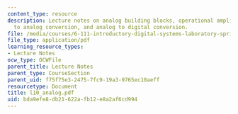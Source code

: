 ```yaml
---
content_type: resource
description: Lecture notes on analog building blocks, operational amplifiers, digital
  to analog conversion, and analog to digital conversion.
file: /media/courses/6-111-introductory-digital-systems-laboratory-spring-2006/bda9efe8db21622afb12e8a2af6cd994_l10_analog.pdf
file_type: application/pdf
learning_resource_types:
- Lecture Notes
ocw_type: OCWFile
parent_title: Lecture Notes
parent_type: CourseSection
parent_uid: f75f75e3-2475-7fc9-19a3-9765ec10aeff
resourcetype: Document
title: l10_analog.pdf
uid: bda9efe8-db21-622a-fb12-e8a2af6cd994
---
```

